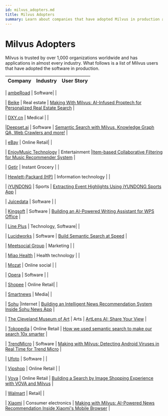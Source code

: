 ```yaml
---
id: milvus_adopters.md
title: Milvus Adopters
summary: Learn about companies that have adopted Milvus in production applications. 
---
```

# Milvus Adopters
Milvus is trusted by over 1,000 organizations worldwide and has applications in almost every industry. What follows is a list of Milvus users that have adopted the software in production.

| **Company**                                                  | **Industry**           | **User Story**                                               |
| ------------------------------------------------------------ | ---------------------- | ------------------------------------------------------------ |

| [ambeRoad](https://amberoad.de/?lang=en) |  Software| |

| [Beike](https://investors.ke.com/about-us/default.aspx)                                                | Real estate           | [Making With Milvus: AI-Infused Proptech for Personalized Real Estate Search](https://zilliz.com/blog/Making-With-Milvus-AI-Infused-Proptech-for-Personalized-Real-Estate-Search)                                              |

| [DXY.cn](https://en.wikipedia.org/wiki/DXY.cn)                                                  | Medical           |                                             |

|[Deepset.ai](https://deepset.ai/)                                                    | Software         | [Semantic Search with Milvus, Knowledge Graph QA, Web Crawlers and more!](https://medium.com/deepset-ai/semantic-search-with-milvus-knowledge-graph-qa-web-crawlers-and-more-837451eae9fa)                                             |


| [eBay](https://en.wikipedia.org/wiki/EBay) | Online Retail| |

| [EnjoyMusic Technology](https://enjoymusic.ai/about)                                                 | Entertainment          |[Item-based Collaborative Filtering for Music Recommender System](https://zilliz.com/blog/music-recommender-system-item-based-collaborative-filtering-milvus)                                          |

| [Getir](https://getir.com/) | Instant Grocery | |

| [Hewlett-Packard (HP)](https://en.wikipedia.org/wiki/Hewlett-Packard)   | 	Information technology          |                                        |

| [iYUNDONG](http://yundong.ai/)                                                 | Sports        | [Extracting Event Highlights Using iYUNDONG Sports App](https://zilliz.com/blog/Extracting-Events-Highlights-Using-iYUNDONG-Sports-App)                                          |

| [Juicedata](https://juicefs.com/aboutus)                                                | Software         |                  |

| [Kingsoft](https://en.wikipedia.org/wiki/Kingsoft)                                              | Software         | [Building an AI-Powered Writing Assistant for WPS Office](https://zilliz.com/blog/Building-an-AI-Powered-Writing-Assistant-with-WPS-Office)                                              |

| [Line Plus](https://linecorp.com/en/company/info) |  Technology, Software| |

| [Lucidworks](https://en.wikipedia.org/wiki/Lucidworks)                                                 | Software         | [Build Semantic Search at Speed](https://zilliz.com/blog/build-semantic-search-at-speed-milvus-lucidworks)                                             |

| [Meetsocial Group](https://www.meetsocial.com/company.html)                                                  | Marketing         |                                              |

| [Miao Health](https://www.miao.cn/portal/about?l=en-us)                                                  | Health technology         |                                            |

| [Mozat](http://www.mozat.com/home)                                                | Online social          |                                             |

| [Opera](https://en.wikipedia.org/wiki/Opera_(company))                                                 | Software           |                                           |

| [Shopee](https://en.wikipedia.org/wiki/Shopee) |  Online Retail| |

| [Smartnews](https://about.smartnews.com/en/) |  Media| |

| [Sohu](https://en.wikipedia.org/wiki/Sohu)                                                 |Internet         | [Building an Intelligent News Recommendation System Inside Sohu News App](https://zilliz.com/blog/building-an-intelligent-news-recommendation-system-inside-sohu-news-app)                                             |

| [The Cleveland Museum of Art](https://en.wikipedia.org/wiki/Cleveland_Museum_of_Art)                                                | Arts         | [ArtLens AI: Share Your View](https://zilliz.com/blog/ArtLens-AI-Share-Your-View)                                               |

| [Tokopedia](https://en.wikipedia.org/wiki/Tokopedia)                                               | Online Retail           | [How we used semantic search to make our search 10x smarter](https://zilliz.com/blog/How-we-used-semantic-search-to-make-our-search-10-x-smarter)                           |

| [TrendMicro](https://en.wikipedia.org/wiki/Trend_Micro)                                               | Software         | [Making with Milvus: Detecting Android Viruses in Real Time for Trend Micro](https://zilliz.com/blog/Making-with-Milvus-Detecting-Android-Viruses-in-Real-Time-for-Trend-Micro)                                             |

| [Ufoto](http://www.ufotosoft.com/about_en.html)                                               | Software           |                                                |

| [Vipshop](https://en.wikipedia.org/wiki/Vipshop)                                                | Online Retail     |                                               |

| [Vova](https://m.vova.com/en/about-us.html)                                               | Online Retail        | [Building a Search by Image Shopping Experience with VOVA and Milvus](https://zilliz.com/blog/building-a-search-by-image-shopping-experience-with-vova-and-milvus)                                             |

| [Walmart](https://en.wikipedia.org/wiki/Walmart) |  Retail| |

| [Xiaomi](https://en.wikipedia.org/wiki/Xiaomi)                                                 | Consumer electronics          | [Making with Milvus: AI-Powered News Recommendation Inside Xiaomi's Mobile Browser](https://zilliz.com/blog/Making-with-Milvus-AI-Powered-News-Recommendation-Inside-Xiaomi-Mobile-Browser)                                |

